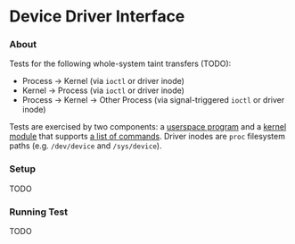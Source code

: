 # Device Driver Interface

### About

Tests for the following whole-system taint transfers (TODO):

* Process -> Kernel (via `ioctl` or driver inode)
* Kernel -> Process (via `ioctl` or driver inode)
* Process -> Kernel -> Other Process (via signal-triggered `ioctl` or driver inode)

Tests are exercised by two components: a [userspace program](./tt_ioctl_userspace.c) and a [kernel module](./tt_ioctl_module.c) that supports [a list of commands](./tt_ioctl_cmds.h).
Driver inodes are `proc` filesystem paths (e.g. `/dev/device` and `/sys/device`).

### Setup

TODO

### Running Test

TODO